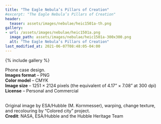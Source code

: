 ```yaml
---
title: "The Eagle Nebula’s Pillars of Creation"
#excerpt: "The Eagle Nebula’s Pillars of Creation"
header:
  teaser: assets/images/nebulae/heic1501a-th.png
gallery:
- url: /assets/images/nebulae/heic1501a.png
  image_path: assets/images/nebulae/heic1501a-300x300.png
  alt: "The Eagle Nebula’s Pillars of Creation"
last_modified_at: 2021-06-07T08:48:05-04:00
---
```


{% include gallery %}

Phone case design.<br/>
**Images format** – PNG<br/>
**Color model** – CMYK<br/>
**Image size** – 1251 × 2124 pixels (the equivalent of 4.17” × 7.08” at 300 dpi)<br/>
**License** – Personal and Commercial<br/><br/>

Original image by ESA/Hubble (M. Kornmesser), warping, change texture, and recolouring by “Colored city” project.<br/>
**Credit**: NASA, ESA/Hubble and the Hubble Heritage Team